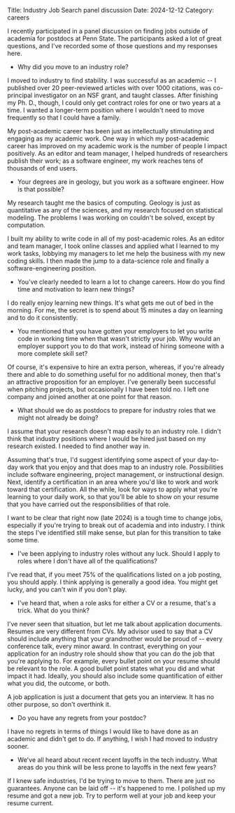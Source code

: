 Title: Industry Job Search panel discussion 
Date: 2024-12-12
Category: careers 

I recently participated in a panel discussion on finding jobs outside of academia for postdocs at Penn State.  The participants asked a lot of great questions, and I've recorded some of those questions and my responses here.  

* Why did you move to an industry role?

I moved to industry to find stability.  I was successful as an academic -- I published over 20 peer-reviewed articles with over 1000 citations, was co-principal investigator on an NSF grant, and taught classes.  After finishing my Ph. D., though, I could only get contract roles for one or two years at a time.  I wanted a longer-term position where I wouldn't need to move frequently so that I could have a family. 

My post-academic career has been just as intellectually stimulating and engaging as my academic work.  One way in which my post-academic career has improved on my academic work is the number of people I impact positively.  As an editor and team manager, I helped hundreds of researchers publish their work; as a software engineer, my work reaches tens of thousands of end users. 

* Your degrees are in geology, but you work as a software engineer.  How is that possible?

My research taught me the basics of computing.  Geology is just as quantitative as any of the sciences, and my research focused on statistical modeling.  The problems I was working on couldn't be solved, except by computation.  

I built my ability to write code in all of my post-academic roles.  As an editor and team manager, I took online classes and applied what I learned to my work tasks, lobbying my managers to let me help the business with my new coding skills.  I then made the jump to a data-science role and finally a software-engineering position.

* You've clearly needed to learn a lot to change careers.  How do you find time and motivation to learn new things?

I do really enjoy learning new things.  It's what gets me out of bed in the morning.  For me, the secret is to spend about 15 minutes a day on learning and to do it consistently.

* You mentioned that you have gotten your employers to let you write code in working time when that wasn't strictly your job.  Why would an employer support you to do that work, instead of hiring someone with a more complete skill set?

Of course, it's expensive to hire an extra person, whereas, if you're already there and able to do something useful for no additional money, then that's an attractive proposition for an employer.  I've generally been successful when pitching projects, but occasionally I have been told no.  I left one company and joined another at one point for that reason. 

* What should we do as postdocs to prepare for industry roles that we might not already be doing?

I assume that your research doesn't map easily to an industry role.  I didn't think that industry positions where I would be hired just based on my research existed.  I needed to find another way in.

Assuming that's true, I'd suggest identifying some aspect of your day-to-day work that you enjoy and that does map to an industry role.  Possibilities include software engineering, project management, or instructional design.  Next, identify a certification in an area where you'd like to work and work toward that certification.  All the while, look for ways to apply what you're learning to your daily work, so that you'll be able to show on your resume that you have carried out the responsibilities of that role. 

I want to be clear that right now (late 2024) is a tough time to change jobs, especially if you're trying to break out of academia and into industry.  I think the steps I've identified still make sense, but plan for this transition to take some time. 

* I've been applying to industry roles without any luck.  Should I apply to roles where I don't have all of the qualifications?

I've read that, if you meet 75% of the qualifications listed on a job posting, you should apply.  I think applying is generally a good idea.  You might get lucky, and you can't win if you don't play.

* I've heard that, when a role asks for either a CV or a resume, that's a trick.  What do you think?

I've never seen that situation, but let me talk about application documents.  Resumes are very different from CVs.  My advisor used to say that a CV should include anything that your grandmother would be proud of -- every conference talk, every minor award.  In contrast, everything on your application for an industry role should show that you can do the job that you're applying to.  For example, every bullet point on your resume should be relevant to the role.  A good bullet point states what you did and what impact it had.  Ideally, you should also include some quantification of either what you did, the outcome, or both.

A job application is just a document that gets you an interview.  It has no other purpose, so don't overthink it.

* Do you have any regrets from your postdoc?

I have no regrets in terms of things I would like to have done as an academic and didn't get to do.  If anything, I wish I had moved to industry sooner.  

* We've all heard about recent recent layoffs in the tech industry.  What areas do you think will be less prone to layoffs in the next few years? 

If I knew safe industries, I'd be trying to move to them.  There are just no guarantees.  Anyone can be laid off -- it's happened to me.  I polished up my resume and got a new job.  Try to perform well at your job and keep your resume current. 
